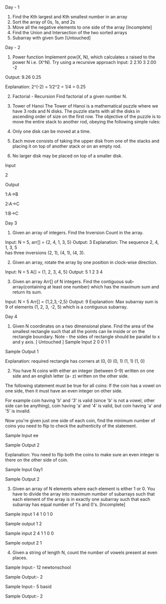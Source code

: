 Day - 1
1. Find the Kth largest and Kth smallest number in an array
2. Sort the array of 0s, 1s, and 2s
3. Move all the negative elements to one side of the array [Incomplete]
4. Find the Union and Intersection of the two sorted arrays
5. Subarray with given Sum [Untouched]

Day - 2
1. Power function
Implement pow(X, N), which calculates x raised to the power N i.e. (X^N). Try using a recursive approach
Input:
2
2.10 3
2.00 -2

Output:
9.26
0.25

Explanation: 2^(-2) = 1/2^2 = 1/4 = 0.25

2. Factorial - Recursion
Find factorial of a given number N.

3. Tower of Hanoi
The Tower of Hanoi is a mathematical puzzle where we have 3 rods and N disks. The puzzle starts with all the disks in ascending order of size on the first row. The objective of the puzzle is to move the entire stack to another rod, obeying the following simple rules:

1. Only one disk can be moved at a time.
2. Each move consists of taking the upper disk from one of the stacks and placing it on top of another stack or on an empty rod.
3. No larger disk may be placed on top of a smaller disk.

Input

2

Output

1:A->B

2:A->C

1:B->C

Day 3

1. Given an array of integers. Find the Inversion Count in the array.  

Input: N = 5, arr[] = {2, 4, 1, 3, 5}
Output: 3
Explanation: The sequence 2, 4, 1, 3, 5  
has three inversions (2, 1), (4, 1), (4, 3).

2. Given an array, rotate the array by one position in clock-wise direction.

Input:
N = 5
A[] = {1, 2, 3, 4, 5}
Output:
5 1 2 3 4

  

3. Given an array Arr[] of N integers. Find the contiguous sub-array(containing at least one number) which has the maximum sum and return its sum.

Input:
N = 5
Arr[] = {1,2,3,-2,5}
Output:
9
Explanation:
Max subarray sum is 9
of elements (1, 2, 3, -2, 5) which 
is a contiguous subarray.

Day 4

1. Given N coordinates on a two dimensional plane. Find the area of the smallest rectangle such that all the points can lie inside or on the rectangle boundary.
Note - the sides of rectangle should be parallel to x and y axis. [ Untouched ]
Sample Input
2
0 0
1 1

Sample Output
1

Explanation: required rectangle has corners at (0, 0) (0, 1) (1, 1) (1, 0)

2. You have N coins with either an integer (between 0-9) written on one side and an english letter (a- z) written on the other side.

The following statement must be true for all coins:
If the coin has a vowel on one side, then it must have an even integer on other side.

For example coin having 'b' and '3' is valid (since 'b' is not a vowel, other side can be anything), coin having 'a' and '4' is valid, but coin having 'a' and '5' is invalid.

Now you're given just one side of each coin, find the minimum number of coins you need to flip to check the authenticity of the statement.

Sample Input
ee

Sample Output
2

Explanation: You need to flip both the coins to make sure an even integer is there on the other side of coin.

Sample Input
0ay1

Sample Output
2

3. Given an array of N elements where each element is either 1 or 0. You have to divide the array into maximum number of subarrays such that each element of the array is in exactly one subarray such that each subarray has equal number of 1's and 0's. [Incomplete]

Sample input 1
4
1 0 1 0

Sample output 1
2

Sample input 2
4
1 1 0 0

Sample output 2
1

4. Given a string of length N, count the number of vowels present at even places.

Sample Input:-
12
newtonschool

Sample Output:-
2

Sample Input:-
5
basid

Sample Output:-
2
